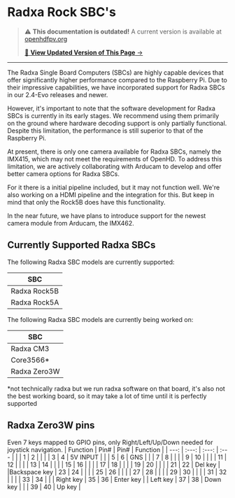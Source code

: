 # Radxa Rock SBC's

<!-- LEGACY DOCUMENTATION NOTICE -->
> ⚠️ **This documentation is outdated!** A current version is available at [openhdfpv.org](https://openhdfpv.org)
> 
> [📖 **View Updated Version of This Page** →](https://openhdfpv.org)

---


The Radxa Single Board Computers (SBCs) are highly capable devices that offer significantly higher performance compared to the Raspberry Pi. Due to their impressive capabilities, we have incorporated support for Radxa SBCs in our 2.4-Evo releases and newer.

However, it's important to note that the software development for Radxa SBCs is currently in its early stages. We recommend using them primarily on the ground where hardware decoding support is only partially functional. Despite this limitation, the performance is still superior to that of the Raspberry Pi.

At present, there is only one camera available for Radxa SBCs, namely the IMX415, which may not meet the requirements of OpenHD. To address this limitation, we are actively collaborating with Arducam to develop and offer better camera options for Radxa SBCs.

For it there is a initial pipeline included, but it may not function well. We're also working on a HDMI pipeline and the integration for this. But keep in mind that only the Rock5B does have this functionality.

In the near future, we have plans to introduce support for the newest camera module from Arducam, the IMX462.

## Currently Supported Radxa SBCs

The following Radxa SBC models are currently supported:

| SBC                   | 
| --------------------- |
| Radxa Rock5B          |
| Radxa Rock5A          |

The following Radxa SBC models are currently being worked on:

| SBC                   | 
| --------------------- |
| Radxa CM3             |
| Core3566*             |
| Radxa Zero3W          |

*not technically radxa but we run radxa software on that board, it's also not the best working board, so it may take a lot of time until it is perfectly supported

## Radxa Zero3W pins
Even 7 keys mapped to GPIO pins, only Right/Left/Up/Down needed for joystick navigation.
| Function     | Pin#  | Pin#  | Function     |
| ---:         | :---: | :---: | :---         |
|              | 1     | 2     |              |
|              | 3     | 4     | 5V INPUT     |
|              | 5     | 6     | GNS          |
|              | 7     | 8     |              |
|              | 9     | 10    |              |
|              | 11    | 12    |              |
|              | 13    | 14    |              |
|              | 15    | 16    |              |
|              | 17    | 18    |              |
|              | 19    | 20    |              |
|              | 21    | 22    | Del key      |
|Backspace key | 23    | 24    |              |
|              | 25    | 26    |              |
|              | 27    | 28    |              |
|              | 29    | 30    |              |
|              | 31    | 32    |              |
|              | 33    | 34    |              |
|    Right key | 35    | 36    | Enter key    |
|     Left key | 37    | 38    | Down key     |
|              | 39    | 40    | Up key       |
